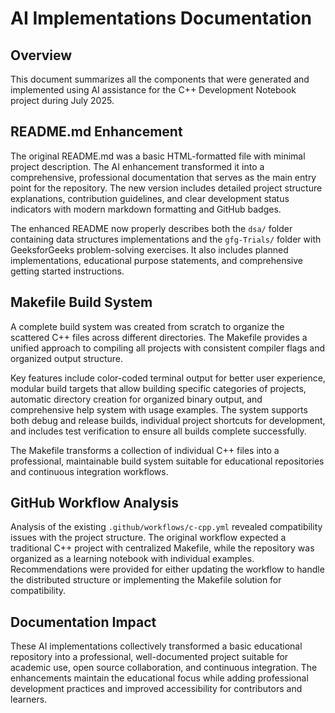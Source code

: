 # AI Implementations Documentation

## Overview
This document summarizes all the components that were generated and implemented using AI assistance for the C++ Development Notebook project during July 2025.

## README.md Enhancement

The original README.md was a basic HTML-formatted file with minimal project description. The AI enhancement transformed it into a comprehensive, professional documentation that serves as the main entry point for the repository. The new version includes detailed project structure explanations, contribution guidelines, and clear development status indicators with modern markdown formatting and GitHub badges.

The enhanced README now properly describes both the `dsa/` folder containing data structures implementations and the `gfg-Trials/` folder with GeeksforGeeks problem-solving exercises. It also includes planned implementations, educational purpose statements, and comprehensive getting started instructions.

## Makefile Build System

A complete build system was created from scratch to organize the scattered C++ files across different directories. The Makefile provides a unified approach to compiling all projects with consistent compiler flags and organized output structure.

Key features include color-coded terminal output for better user experience, modular build targets that allow building specific categories of projects, automatic directory creation for organized binary output, and comprehensive help system with usage examples. The system supports both debug and release builds, individual project shortcuts for development, and includes test verification to ensure all builds complete successfully.

The Makefile transforms a collection of individual C++ files into a professional, maintainable build system suitable for educational repositories and continuous integration workflows.

## GitHub Workflow Analysis

Analysis of the existing `.github/workflows/c-cpp.yml` revealed compatibility issues with the project structure. The original workflow expected a traditional C++ project with centralized Makefile, while the repository was organized as a learning notebook with individual examples. Recommendations were provided for either updating the workflow to handle the distributed structure or implementing the Makefile solution for compatibility.

## Documentation Impact

These AI implementations collectively transformed a basic educational repository into a professional, well-documented project suitable for academic use, open source collaboration, and continuous integration. The enhancements maintain the educational focus while adding professional development practices and improved accessibility for contributors and learners.
